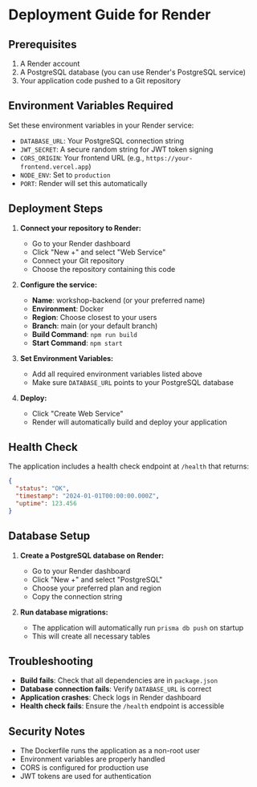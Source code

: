 # Deployment Guide for Render

## Prerequisites

1. A Render account
2. A PostgreSQL database (you can use Render's PostgreSQL service)
3. Your application code pushed to a Git repository

## Environment Variables Required

Set these environment variables in your Render service:

- `DATABASE_URL`: Your PostgreSQL connection string
- `JWT_SECRET`: A secure random string for JWT token signing
- `CORS_ORIGIN`: Your frontend URL (e.g., `https://your-frontend.vercel.app`)
- `NODE_ENV`: Set to `production`
- `PORT`: Render will set this automatically

## Deployment Steps

1. **Connect your repository to Render:**
   - Go to your Render dashboard
   - Click "New +" and select "Web Service"
   - Connect your Git repository
   - Choose the repository containing this code

2. **Configure the service:**
   - **Name**: workshop-backend (or your preferred name)
   - **Environment**: Docker
   - **Region**: Choose closest to your users
   - **Branch**: main (or your default branch)
   - **Build Command**: `npm run build`
   - **Start Command**: `npm start`

3. **Set Environment Variables:**
   - Add all required environment variables listed above
   - Make sure `DATABASE_URL` points to your PostgreSQL database

4. **Deploy:**
   - Click "Create Web Service"
   - Render will automatically build and deploy your application

## Health Check

The application includes a health check endpoint at `/health` that returns:
```json
{
  "status": "OK",
  "timestamp": "2024-01-01T00:00:00.000Z",
  "uptime": 123.456
}
```

## Database Setup

1. **Create a PostgreSQL database on Render:**
   - Go to your Render dashboard
   - Click "New +" and select "PostgreSQL"
   - Choose your preferred plan and region
   - Copy the connection string

2. **Run database migrations:**
   - The application will automatically run `prisma db push` on startup
   - This will create all necessary tables

## Troubleshooting

- **Build fails**: Check that all dependencies are in `package.json`
- **Database connection fails**: Verify `DATABASE_URL` is correct
- **Application crashes**: Check logs in Render dashboard
- **Health check fails**: Ensure the `/health` endpoint is accessible

## Security Notes

- The Dockerfile runs the application as a non-root user
- Environment variables are properly handled
- CORS is configured for production use
- JWT tokens are used for authentication 